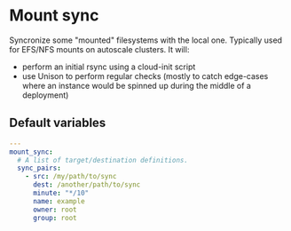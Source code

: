 # Mount sync

Syncronize some "mounted" filesystems with the local one. Typically used for EFS/NFS mounts on autoscale clusters.
It will:

- perform an initial rsync using a cloud-init script
- use Unison to perform regular checks (mostly to catch edge-cases where an instance would be spinned up during the middle of a deployment)
  <!--TOC-->
  <!--ENDTOC-->

<!--ROLEVARS-->

## Default variables

```yaml
---
mount_sync:
  # A list of target/destination definitions.
  sync_pairs:
    - src: /my/path/to/sync
      dest: /another/path/to/sync
      minute: "*/10"
      name: example
      owner: root
      group: root
```

<!--ENDROLEVARS-->
